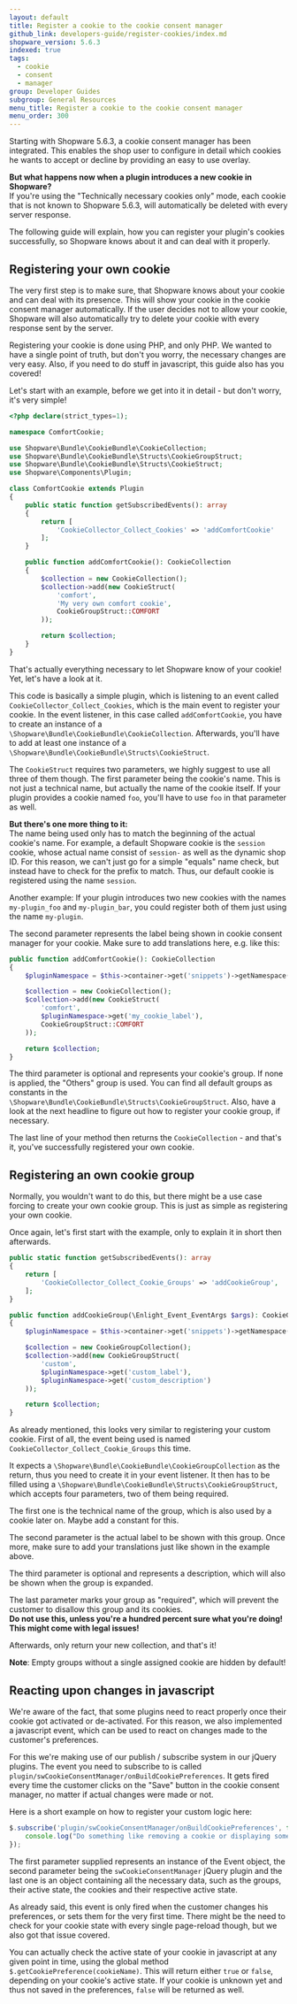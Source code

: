 ```yaml
---
layout: default
title: Register a cookie to the cookie consent manager
github_link: developers-guide/register-cookies/index.md
shopware_version: 5.6.3
indexed: true
tags:
  - cookie
  - consent
  - manager
group: Developer Guides
subgroup: General Resources
menu_title: Register a cookie to the cookie consent manager
menu_order: 300
---
```


Starting with Shopware 5.6.3, a cookie consent manager has been integrated.
This enables the shop user to configure in detail which cookies he wants to accept or decline by providing an easy to use overlay.

**But what happens now when a plugin introduces a new cookie in Shopware?** <br />
If you're using the "Technically necessary cookies only" mode, each cookie that is not known to Shopware 5.6.3,
will automatically be deleted with every server response.

The following guide will explain, how you can register your plugin's cookies successfully,
so Shopware knows about it and can deal with it properly.

## Registering your own cookie

The very first step is to make sure, that Shopware knows about your cookie and can deal with its presence.
This will show your cookie in the cookie consent manager automatically. If the user decides not to allow your cookie,
Shopware will also automatically try to delete your cookie with every response sent by the server.

Registering your cookie is done using PHP, and only PHP. We wanted to have a single point of truth,
but don't you worry, the necessary changes are very easy.
Also, if you need to do stuff in javascript, this guide also has you covered!

Let's start with an example, before we get into it in detail - but don't worry, it's very simple!

```php
<?php declare(strict_types=1);

namespace ComfortCookie;

use Shopware\Bundle\CookieBundle\CookieCollection;
use Shopware\Bundle\CookieBundle\Structs\CookieGroupStruct;
use Shopware\Bundle\CookieBundle\Structs\CookieStruct;
use Shopware\Components\Plugin;

class ComfortCookie extends Plugin
{
    public static function getSubscribedEvents(): array
    {
        return [
            'CookieCollector_Collect_Cookies' => 'addComfortCookie'
        ];
    }

    public function addComfortCookie(): CookieCollection
    {
        $collection = new CookieCollection();
        $collection->add(new CookieStruct(
            'comfort',
            'My very own comfort cookie',
            CookieGroupStruct::COMFORT
        ));

        return $collection;
    }
}
```

That's actually everything necessary to let Shopware know of your cookie!
Yet, let's have a look at it.

This code is basically a simple plugin, which is listening to an event called `CookieCollector_Collect_Cookies`,
which is the main event to register your cookie.
In the event listener, in this case called `addComfortCookie`, you have to create an instance of a `\Shopware\Bundle\CookieBundle\CookieCollection`.
Afterwards, you'll have to add at least one instance of a `\Shopware\Bundle\CookieBundle\Structs\CookieStruct`.

The `CookieStruct` requires two parameters, we highly suggest to use all three of them though.
The first parameter being the cookie's name. This is not just a technical name, but actually the name of the cookie itself.
If your plugin provides a cookie named `foo`, you'll have to use `foo` in that parameter as well.

**But there's one more thing to it:**<br />The name being used only has to match the beginning of the actual cookie's name.
For example, a default Shopware cookie is the `session` cookie, whose actual name consist of `session-` as well as the dynamic shop ID.
For this reason, we can't just go for a simple "equals" name check, but instead have to check for the prefix to match.
Thus, our default cookie is registered using the name `session`.

Another example:
If your plugin introduces two new cookies with the names `my-plugin_foo` and `my-plugin_bar`,
you could register both of them just using the name `my-plugin`.

The second parameter represents the label being shown in cookie consent manager for your cookie.
Make sure to add translations here, e.g. like this:
```php
public function addComfortCookie(): CookieCollection
{
    $pluginNamespace = $this->container->get('snippets')->getNamespace('my_plugins_snippet_namespace');

    $collection = new CookieCollection();
    $collection->add(new CookieStruct(
        'comfort',
        $pluginNamespace->get('my_cookie_label'),
        CookieGroupStruct::COMFORT
    ));

    return $collection;
}
```

The third parameter is optional and represents your cookie's group. If none is applied, the "Others" group is used.
You can find all default groups as constants in the `\Shopware\Bundle\CookieBundle\Structs\CookieGroupStruct`.
Also, have a look at the next headline to figure out how to register your cookie group, if necessary.

The last line of your method then returns the `CookieCollection` - and that's it, you've successfully registered your own cookie.

## Registering an own cookie group

Normally, you wouldn't want to do this, but there might be a use case forcing to create your own cookie group.
This is just as simple as registering your own cookie.

Once again, let's first start with the example, only to explain it in short then afterwards.

```php
public static function getSubscribedEvents(): array
{
    return [
        'CookieCollector_Collect_Cookie_Groups' => 'addCookieGroup',
    ];
}

public function addCookieGroup(\Enlight_Event_EventArgs $args): CookieGroupCollection
{
    $pluginNamespace = $this->container->get('snippets')->getNamespace('my_plugins_snippet_namespace');

    $collection = new CookieGroupCollection();
    $collection->add(new CookieGroupStruct(
        'custom',
        $pluginNamespace->get('custom_label'),
        $pluginNamespace->get('custom_description')
    ));

    return $collection;
}
```

As already mentioned, this looks very similar to registering your custom cookie.
First of all, the event being used is named `CookieCollector_Collect_Cookie_Groups` this time.

It expects a `\Shopware\Bundle\CookieBundle\CookieGroupCollection` as the return, thus you need to create it in your event listener.
It then has to be filled using a `\Shopware\Bundle\CookieBundle\Structs\CookieGroupStruct`, which accepts four parameters,
two of them being required.

The first one is the technical name of the group, which is also used by a cookie later on. Maybe add a constant for this.

The second parameter is the actual label to be shown with this group. Once more, make sure to add your translations just like shown in the example
above.

The third parameter is optional and represents a description, which will also be shown when the group is expanded.

The last parameter marks your group as "required", which will prevent the customer to disallow this group and its cookies.<br />
**Do not use this, unless you're a hundred percent sure what you're doing! This might come with legal issues!**

Afterwards, only return your new collection, and that's it!

<div class="alert alert-warning">
<strong>Note</strong>: Empty groups without a single assigned cookie are hidden by default!
</div>

## Reacting upon changes in javascript

We're aware of the fact, that some plugins need to react properly once their cookie got activated or de-activated.
For this reason, we also implemented a javascript event, which can be used to react on changes made to the customer's preferences.

For this we're making use of our publish / subscribe system in our jQuery plugins.
The event you need to subscribe to is called `plugin/swCookieConsentManager/onBuildCookiePreferences`.
It gets fired every time the customer clicks on the "Save" button in the cookie consent manager, no matter if actual changes were made or not.

Here is a short example on how to register your custom logic here:
```js
$.subscribe('plugin/swCookieConsentManager/onBuildCookiePreferences', function (event, plugin, preferences) {
    console.log("Do something like removing a cookie or displaying some warning regarding possible issues!");
});
```

The first parameter supplied represents an instance of the Event object, the second parameter being the `swCookieConsentManager` jQuery plugin
and the last one is an object containing all the necessary data, such as the groups, their active state, the cookies and their respective active state.

As already said, this event is only fired when the customer changes his preferences, or sets them for the very first time.
There might be the need to check for your cookie state with every single page-reload though, but we also got that issue covered.

You can actually check the active state of your cookie in javascript at any given point in time, using the global method `$.getCookiePreference(cookieName)`.
This will return either `true` or `false`, depending on your cookie's active state. If your cookie is unknown yet and thus not saved in the preferences,
`false` will be returned as well.